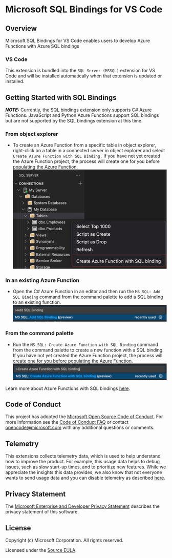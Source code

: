 # Microsoft SQL Bindings for VS Code

## Overview

Microsoft SQL Bindings for VS Code enables users to develop Azure Functions with Azure SQL bindings

### VS Code

This extension is bundled into the `SQL Server (MSSQL)` extension for VS Code and will be installed automatically when that extension is updated or installed.

## Getting Started with SQL Bindings
 **_NOTE:_** Currently, the SQL bindings extension only supports C# Azure Functions. JavaScript and Python Azure Functions support SQL bindings but are not supported by the SQL bindings extension at this time.

### From object explorer
* To create an Azure Function from a specific table in object explorer, right-click on a table in a connected server in object explorer and select `Create Azure Function with SQL Binding.` If you have not yet created the Azure Function project, the process will create one for you before populating the Azure Function.
![Create Azure Function with SQL Binding from SQL Server table](https://raw.githubusercontent.com/microsoft/azuredatastudio/main/extensions/sql-bindings/media/CreateAzFuncTableOE.png)

### In an existing Azure Function
* Open the C# Azure Function in an editor and then run the `MS SQL: Add SQL Binding` command from the command palette to add a SQL binding to an existing function.
![Add SQL Binding in command palette](https://raw.githubusercontent.com/microsoft/azuredatastudio/main/extensions/sql-bindings/media/AddSQLBinding.png)

### From the command palette
* Run the `MS SQL: Create Azure Function with SQL Binding` command from the command palette to create a new function with a SQL binding. If you have not yet created the Azure Function project, the process will create one for you before populating the Azure Function.
![Create Azure Function with SQL Binding in command palette](https://raw.githubusercontent.com/microsoft/azuredatastudio/main/extensions/sql-bindings/media/CreateAzFunc.png)

Learn more about Azure Functions with SQL bindings [here](https://aka.ms/sqlbindings).

## Code of Conduct

This project has adopted the [Microsoft Open Source Code of Conduct](https://opensource.microsoft.com/codeofconduct/). For more information see the [Code of Conduct FAQ](https://opensource.microsoft.com/codeofconduct/faq/) or contact [opencode@microsoft.com](mailto:opencode@microsoft.com) with any additional questions or comments.

## Telemetry

This extensions collects telemetry data, which is used to help understand how to improve the product. For example, this usage data helps to debug issues, such as slow start-up times, and to prioritize new features. While we appreciate the insights this data provides, we also know that not everyone wants to send usage data and you can disable telemetry as described [here](https://code.visualstudio.com/docs/getstarted/telemetry#_disable-telemetry-reporting).

## Privacy Statement

The [Microsoft Enterprise and Developer Privacy Statement](https://privacy.microsoft.com/privacystatement) describes the privacy statement of this software.

## License

Copyright (c) Microsoft Corporation. All rights reserved.

Licensed under the [Source EULA](https://raw.githubusercontent.com/Microsoft/azuredatastudio/main/LICENSE.txt).
